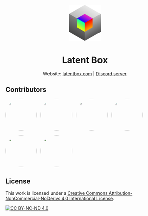 <p align="center" style="margin-top: 24px;">
    <img src="public/assets/resources/latentbox-logo.svg" width="100">
</p>

<h1 align="center">Latent Box</h1>

<p align="center">
    Website: <a href="https://latentbox.com" target="_blank">latentbox.com</a>
    | <a href="https://discord.gg/V9CNuqYfte" target="_blank">Discord server</a>
</p>

## Contributors

<!-- ALL-CONTRIBUTORS-LIST:START - Do not remove or modify this section -->
<!-- prettier-ignore-start -->
<!-- markdownlint-disable -->

<div>
  <div style="display: flex; flex-wrap: wrap; gap: 12px">
    <tr>
      <td align="center" valign="top" width="8.33%"><a style="display: block;" href="https://troyni.com"><img style="border-radius: 9999px; width: 100px; height: 100px;" src="https://avatars.githubusercontent.com/u/55932704?v=4" width="100px;" alt=""/><br /><sub style="display: none;"><b>Troy Ni</b></sub></a></td>
      <td align="center" valign="top" width="8.33%"><a style="display: block;" href="https://github.com/CPunisher"><img style="border-radius: 9999px; width: 100px; height: 100px;" src="https://avatars.githubusercontent.com/u/8509934?v=4" width="100px;" alt=""/><br /><sub style="display: none;"><b>cpunisher</b></sub></a></td>
      <td align="center" valign="top" width="8.33%"><a style="display: block;" href="https://github.com/chenbaiyujason"><img style="border-radius: 9999px; width: 100px; height: 100px;" src="https://avatars.githubusercontent.com/u/55756122?v=4" width="100px;" alt=""/><br /><sub style="display: none;"><b>shichen</b></sub></a></td>
      <td align="center" valign="top" width="8.33%"><a style="display: block;" href="https://github.com/zheishei"><img style="border-radius: 9999px; width: 100px; height: 100px;" src="https://avatars.githubusercontent.com/u/98081036?v=4" width="100px;" alt=""/><br /><sub style="display: none;"><b>Chang</b></sub></a></td>
      <td align="center" valign="top" width="8.33%"><a style="display: block;" href="https://github.com/Zhaohan-Wang"><img style="border-radius: 9999px; width: 100px; height: 100px;" src="https://avatars.githubusercontent.com/u/48054435?v=4" width="100px;" alt=""/><br /><sub style="display: none;"><b>Zhaohan Wang</b></sub></a></td>
      <td align="center" valign="top" width="8.33%"><a style="display: block;" href="https://github.com/SuiyuanV"><img style="border-radius: 9999px; width: 100px; height: 100px;" src="https://avatars.githubusercontent.com/u/142250122?v=4" width="100px;" alt=""/><br /><sub style="display: none;"><b>SuiyuanV</b></sub></a></td>
    </tr>
  </div>
</div>



<!-- markdownlint-restore -->
<!-- prettier-ignore-end -->

<!-- ALL-CONTRIBUTORS-LIST:END -->

## License

This work is licensed under a
[Creative Commons Attribution-NonCommercial-NoDerivs 4.0 International License][cc-by-nc-nd].

[![CC BY-NC-ND 4.0][cc-by-nc-nd-image]][cc-by-nc-nd]

[cc-by-nc-nd]: http://creativecommons.org/licenses/by-nc-nd/4.0/
[cc-by-nc-nd-image]: https://licensebuttons.net/l/by-nc-nd/4.0/88x31.png
[cc-by-nc-nd-shield]: https://img.shields.io/badge/License-CC%20BY--NC--ND%204.0-lightgrey.svg
